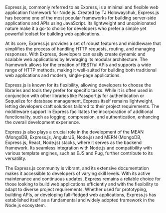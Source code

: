 Express.js, commonly referred to as Express, is a minimal and flexible web application framework for Node.js. Created by TJ Holowaychuk, Express.js has become one of the most popular frameworks for building server-side applications and APIs using JavaScript. Its lightweight and unopinionated nature make it a go-to choice for developers who prefer a simple yet powerful toolset for building web applications.

At its core, Express.js provides a set of robust features and middleware that simplifies the process of handling HTTP requests, routing, and managing responses. With Express, developers can easily create dynamic and scalable web applications by leveraging its modular architecture. The framework allows for the creation of RESTful APIs and supports a wide range of HTTP methods, making it well-suited for building both traditional web applications and modern, single-page applications.

Express.js is known for its flexibility, allowing developers to choose the libraries and tools they prefer for specific tasks. While it is often used in conjunction with other libraries like Passport.js for authentication or Sequelize for database management, Express itself remains lightweight, letting developers craft solutions tailored to their project requirements. The middleware support in Express facilitates the incorporation of additional functionality, such as logging, compression, and authentication, enhancing the overall development experience.

Express.js also plays a crucial role in the development of the MEAN (MongoDB, Express.js, AngularJS, Node.js) and MERN (MongoDB, Express.js, React, Node.js) stacks, where it serves as the backend framework. Its seamless integration with Node.js and compatibility with various template engines, such as EJS and Pug, further contribute to its versatility.

The Express.js community is vibrant, and its extensive documentation makes it accessible to developers of varying skill levels. With its active maintenance and continuous updates, Express remains a reliable choice for those looking to build web applications efficiently and with the flexibility to adapt to diverse project requirements. Whether used for prototyping, building APIs, or developing full-fledged web applications, Express.js has established itself as a fundamental and widely adopted framework in the Node.js ecosystem.
